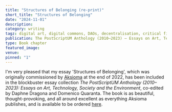 ```yaml
---
title: "Structures of Belonging (re-print)"
short_title: "Structures of Belonging"
date: "2024-11-01"
description:
category: writing
tagz: digital art, digital commons, DAOs, decentralisation, critical finance
publication: The PostScriptUM Anthology (2010–2023) – Essays on Art, Technology, Society and the Environment
type: Book chapter
featured_image:
venue:
pinned: "1"
---
```


I'm very pleased that my essay 'Structures of Belonging', which was originally commissioned by [Aksioma](https://aksioma.org/) at the end of 2022, has been included in the blockbuster essay collection _The PostScriptUM Anthology (2010–2023): Essays on Art, Technology, Society and the Environment_, co-edited by Daphne Dragona and Domenico Quaranta. The book is as beautiful, thought-provoking, and all around excellent as everything Aksioma publishes, and is available to be ordered [here](https://aksioma.org/postscriptum-anthology).
